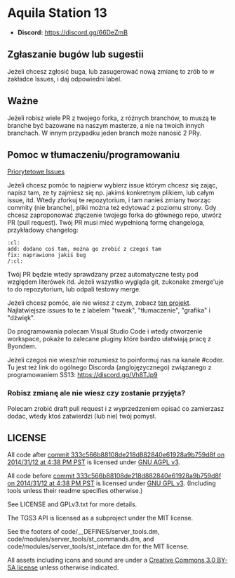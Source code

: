 # Aquila Station 13

* **Discord:** https://discord.gg/66DeZmB

## Zgłaszanie bugów lub sugestii

Jeżeli chcesz zgłosić buga, lub zasugerować nową zmianę to zrób to w zakładce Issues, i daj odpowiedni label.

## Ważne
Jeżeli robisz wiele PR z twojego forka, z różnych branchów, to muszą te branche być bazowane na naszym masterze, a nie na twoich innych branchach.
W innym przypadku jeden branch może nanosić 2 PRy.

## Pomoc w tłumaczeniu/programowaniu

[Priorytetowe Issues](https://github.com/aq33/tgstation/projects/3)

Jeżeli chcesz pomóc to najpierw wybierz issue którym chcesz się zając, napisz tam, ze ty zajmiesz się np. jakimś konkretnym plikiem, lub całym issue, itd.
Wtedy zforkuj te repozytorium, i tam nanieś zmiany tworząc commity (nie branche),
pliki można też edytować z poziomu strony. Gdy chcesz zaproponować złączenie twojego forka do głównego repo,
utwórz PR (pull request).
Twój PR musi mieć wypełnioną formę changeloga, przykładowy changelog:
```
:cl:
add: dodano coś tam, można go zrobić z czegoś tam
fix: naprawiono jakiś bug
/:cl:
```
Twój PR będzie wtedy sprawdzany przez automatyczne testy pod względem literówek itd.
Jeżeli wszystko wygląda git, zukonake zmerge'uje to do repozytorium, lub odpali testowy merge.

Jeżeli chcesz pomóc, ale nie wiesz z czym, zobacz [ten projekt](https://github.com/aq33/tgstation/projects/3).
Najłatwiejsze issues to te z labelem "tweak", "tłumaczenie", "grafika" i "dźwięk".

Do programowania polecam Visual Studio Code i wtedy otworzenie workspace, pokaże to zalecane pluginy które bardzo ułatwiają pracę z Byondem.

Jeżeli czegoś nie wiesz/nie rozumiesz to poinformuj nas na kanale #coder.
Tu jest też link do ogólnego Discorda (anglojęzycznego) związanego z programowaniem SS13: https://discord.gg/Vh8TJp9

### Robisz zmianę ale nie wiesz czy zostanie przyjęta?

Polecam zrobić draft pull request i z wyprzedzeniem opisać co zamierzasz dodac, wtedy ktoś zatwierdzi (lub nie) twój pomysł.

## LICENSE

All code after [commit 333c566b88108de218d882840e61928a9b759d8f on 2014/31/12 at 4:38 PM PST](https://github.com/tgstation/tgstation/commit/333c566b88108de218d882840e61928a9b759d8f) is licensed under [GNU AGPL v3](https://www.gnu.org/licenses/agpl-3.0.html).

All code before [commit 333c566b88108de218d882840e61928a9b759d8f on 2014/31/12 at 4:38 PM PST](https://github.com/tgstation/tgstation/commit/333c566b88108de218d882840e61928a9b759d8f) is licensed under [GNU GPL v3](https://www.gnu.org/licenses/gpl-3.0.html).
(Including tools unless their readme specifies otherwise.)

See LICENSE and GPLv3.txt for more details.

The TGS3 API is licensed as a subproject under the MIT license.

See the footers of code/\_\_DEFINES/server\_tools.dm, code/modules/server\_tools/st\_commands.dm, and code/modules/server\_tools/st\_inteface.dm for the MIT license.

All assets including icons and sound are under a [Creative Commons 3.0 BY-SA license](https://creativecommons.org/licenses/by-sa/3.0/) unless otherwise indicated.
